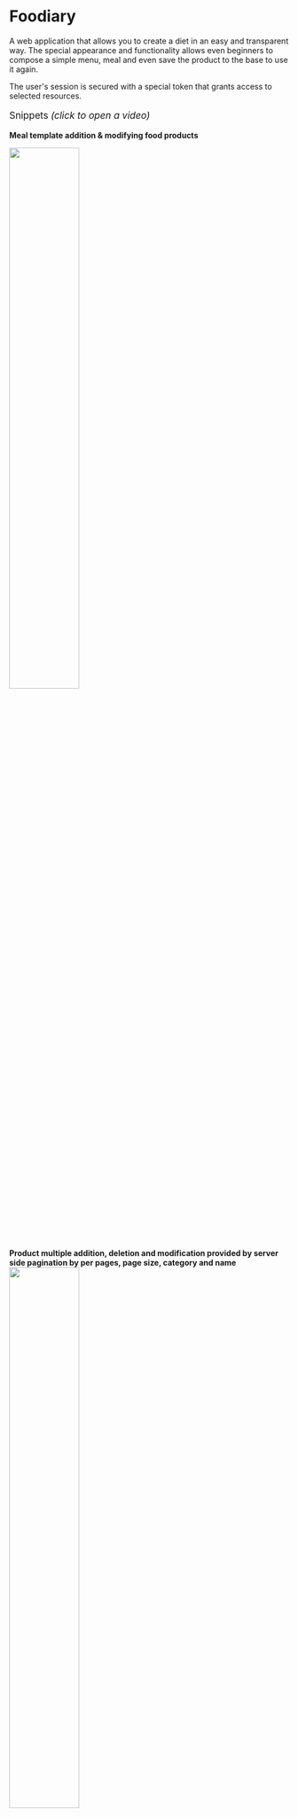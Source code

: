 # Foodiary

A web application that allows you to create a diet in an easy and transparent way. The special appearance and functionality allows even beginners to compose a simple menu, meal and even save the product to the base to use it again.

The user's session is secured with a special token that grants access to selected resources.

<p style="font-size:17px">Snippets <i>(click to open a video)</i></p>

<b>Meal template addition & modifying food products</b>

<div align="left">
      <a href="https://drive.google.com/file/d/1tfyf_5F43ygxNYjocBXSFw5M-pWQRUtB/view?usp=sharing">
         <img src="https://i.imgur.com/Hk9O1KH.png" style="height: 50%; width: 50%;">
      </a>
</div>
<br><br>
<b>Product multiple addition, deletion and modification provided by server side pagination by per pages, page size, category and name </b>

<div align="left">
      <a href="https://drive.google.com/file/d/1tfyf_5F43ygxNYjocBXSFw5M-pWQRUtB/view?usp=sharing">
         <img src="https://i.imgur.com/JkSxZXR.png" style="height: 50%; width: 50%;">
      </a>
</div>

